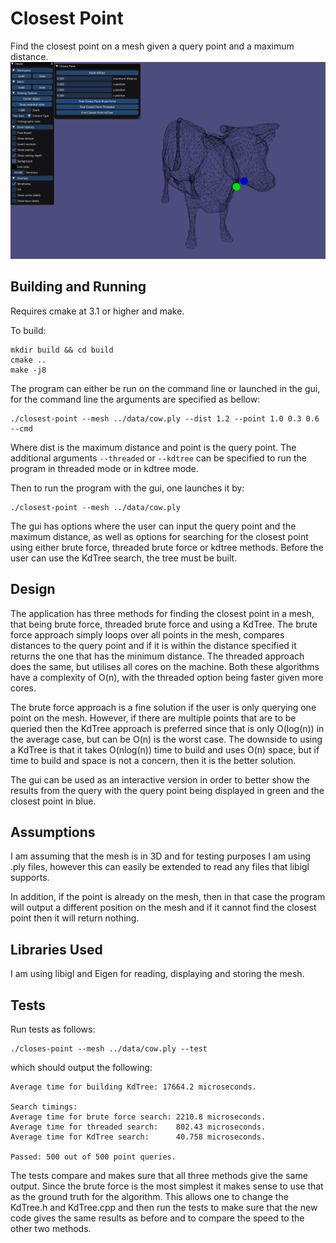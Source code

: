 # Closest Point
Find the closest point on a mesh given a query point and a maximum distance.
![alt text](https://github.com/LinasBeres/closest-point/blob/master/images/cow-closest-point.png "Closest Point on Cow Mesh")

## Building and Running
Requires cmake at 3.1 or higher and make.

To build:
```
mkdir build && cd build
cmake ..
make -j8
```

The program can either be run on the command line or launched in the gui, for the command line the arguments are specified as bellow:
```
./closest-point --mesh ../data/cow.ply --dist 1.2 --point 1.0 0.3 0.6 --cmd
```
Where dist is the maximum distance and point is the query point. The additional arguments `--threaded` or `--kdtree` can be specified to run the program in threaded mode or in kdtree mode.

Then to run the program with the gui, one launches it by:
```
./closest-point --mesh ../data/cow.ply
```
The gui has options where the user can input the query point and the maximum distance, as well as options for searching for the closest point using either brute force, threaded brute force or kdtree methods. Before the user can use the KdTree search, the tree must be built.

## Design
The application has three methods for finding the closest point in a mesh, that being brute force, threaded brute force and using a KdTree. The brute force approach simply loops over all points in the mesh, compares distances to the query point and if it is within the distance specified it returns the one that has the minimum distance. The threaded approach does the same, but utilises all cores on the machine. Both these algorithms have a complexity of O(n), with the threaded option being faster given more cores.

The brute force approach is a fine solution if the user is only querying one point on the mesh. However, if there are multiple points that are to be queried then the KdTree approach is preferred since that is only O(log(n)) in the average case, but can be O(n) is the worst case. The downside to using a KdTree is that it takes O(nlog(n)) time to build and uses O(n) space, but if time to build and space is not a concern, then it is the better solution. 

The gui can be used as an interactive version in order to better show the results from the query with the query point being displayed in green and the closest point in blue.

## Assumptions
I am assuming that the mesh is in 3D and for testing purposes I am using .ply files, however this can easily be extended to read any files that libigl supports.

In addition, if the point is already on the mesh, then in that case the program will output a different position on the mesh and if it cannot find the closest point then it will return nothing. 

## Libraries Used
I am using libigl and Eigen for reading, displaying and storing the mesh.

## Tests
Run tests as follows:
```
./closes-point --mesh ../data/cow.ply --test
```
which should output the following:
```
Average time for building KdTree: 17664.2 microseconds.

Search timings:
Average time for brute force search: 2210.8 microseconds.
Average time for threaded search:    802.43 microseconds.
Average time for KdTree search:      40.758 microseconds.

Passed: 500 out of 500 point queries.
```

The tests compare and makes sure that all three methods give the same output. Since the brute force is the most simplest it makes sense to use that as the ground truth for the algorithm. This allows one to change the KdTree.h and KdTree.cpp and then run the tests to make sure that the new code gives the same results as before and to compare the speed to the other two methods.
